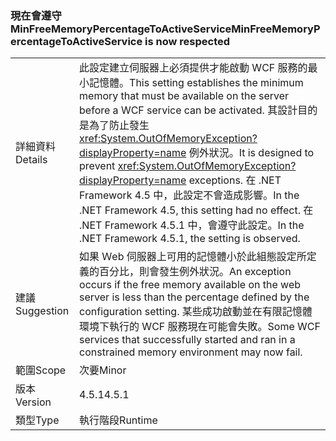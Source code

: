 ### <a name="minfreememorypercentagetoactiveservice-is-now-respected"></a><span data-ttu-id="4e467-101">現在會遵守 MinFreeMemoryPercentageToActiveService</span><span class="sxs-lookup"><span data-stu-id="4e467-101">MinFreeMemoryPercentageToActiveService is now respected</span></span>

|   |   |
|---|---|
|<span data-ttu-id="4e467-102">詳細資料</span><span class="sxs-lookup"><span data-stu-id="4e467-102">Details</span></span>|<span data-ttu-id="4e467-103">此設定建立伺服器上必須提供才能啟動 WCF 服務的最小記憶體。</span><span class="sxs-lookup"><span data-stu-id="4e467-103">This setting establishes the minimum memory that must be available on the server before a WCF service can be activated.</span></span> <span data-ttu-id="4e467-104">其設計目的是為了防止發生 <xref:System.OutOfMemoryException?displayProperty=name> 例外狀況。</span><span class="sxs-lookup"><span data-stu-id="4e467-104">It is designed to prevent <xref:System.OutOfMemoryException?displayProperty=name> exceptions.</span></span> <span data-ttu-id="4e467-105">在 .NET Framework 4.5 中，此設定不會造成影響。</span><span class="sxs-lookup"><span data-stu-id="4e467-105">In the .NET Framework 4.5, this setting had no effect.</span></span> <span data-ttu-id="4e467-106">在 .NET Framework 4.5.1 中，會遵守此設定。</span><span class="sxs-lookup"><span data-stu-id="4e467-106">In the .NET Framework 4.5.1, the setting is observed.</span></span>|
|<span data-ttu-id="4e467-107">建議</span><span class="sxs-lookup"><span data-stu-id="4e467-107">Suggestion</span></span>|<span data-ttu-id="4e467-108">如果 Ｗeb 伺服器上可用的記憶體小於此組態設定所定義的百分比，則會發生例外狀況。</span><span class="sxs-lookup"><span data-stu-id="4e467-108">An exception occurs if the free memory available on the web server is less than the percentage defined by the configuration setting.</span></span> <span data-ttu-id="4e467-109">某些成功啟動並在有限記憶體環境下執行的 WCF 服務現在可能會失敗。</span><span class="sxs-lookup"><span data-stu-id="4e467-109">Some WCF services that successfully started and ran in a constrained memory environment may now fail.</span></span>|
|<span data-ttu-id="4e467-110">範圍</span><span class="sxs-lookup"><span data-stu-id="4e467-110">Scope</span></span>|<span data-ttu-id="4e467-111">次要</span><span class="sxs-lookup"><span data-stu-id="4e467-111">Minor</span></span>|
|<span data-ttu-id="4e467-112">版本</span><span class="sxs-lookup"><span data-stu-id="4e467-112">Version</span></span>|<span data-ttu-id="4e467-113">4.5.1</span><span class="sxs-lookup"><span data-stu-id="4e467-113">4.5.1</span></span>|
|<span data-ttu-id="4e467-114">類型</span><span class="sxs-lookup"><span data-stu-id="4e467-114">Type</span></span>|<span data-ttu-id="4e467-115">執行階段</span><span class="sxs-lookup"><span data-stu-id="4e467-115">Runtime</span></span>|

